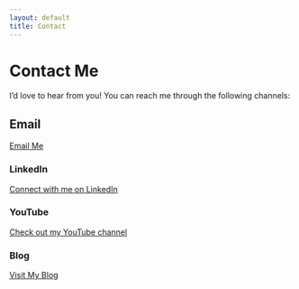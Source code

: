 ```yaml
---
layout: default
title: Contact
---
```


# Contact Me

I’d love to hear from you! You can reach me through the following channels:



## Email  
<a href="mailto:mazarakiseug@gmail.com">
  <i class="fas fa-envelope"></i> Email Me
</a>



### LinkedIn

<a href="https://www.linkedin.com/in/eugene-mazarakis/" target="_blank">
  <i class="fab fa-linkedin"></i> Connect with me on LinkedIn
</a>



### YouTube

<a href="https://www.youtube.com/channel/UCyyA04JdqnbClje58REOtoA" target="_blank">
  <i class="fab fa-youtube"></i> Check out my YouTube channel
</a>



### Blog

<a href="https://the-1nf0rmant.blogspot.com/" target="_blank">
  <i class="fas fa-blog"></i> Visit My Blog
</a>
